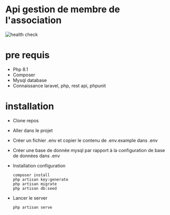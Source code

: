 # Api gestion de membre de l'association

![health check](https://github.com/11010011/api-rest-gestion-membre-association/actions/workflows/laravel.yml/badge.svg)

# pre requis
  - Php 8.1
  - Composer
  - Mysql database
  - Connaissance laravel, php, rest api, phpunit

# installation 
  - Clone repos
  - Aller dans le projet
  - Créer un fichier .env et copier le contenu de .env.example dans .env
  - Créer une base de donnée mysql par rapport à la configuration de base de données dans .env
  - Installation configuration

        composer install
        php artisan key:generate
        php artisan migrate
        php artisan db:seed

  - Lancer le server

        php artisan serve
